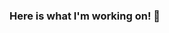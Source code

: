 ### Here is what I'm working on! 👋

<!--
**samuelcatalano/samuelcatalano** is a ✨ _special_ ✨ repository because its `README.md` (this file) appears on your GitHub profile.

Here are some ideas to get you started:

- 🔭 I’m currently working on ... xDesign
- 🌱 I’m currently learning ... more about Java Core, Quarkus.io and some Python
- 👯 I’m looking to collaborate on ... Java projects, Kotlin projects, Spring Boot and Quarkus.io
- 🤔 I’m looking for help with ... AWS, Google Cloud Platform and Kubernetes
- 💬 Ask me about ... Anything
- 📫 How to reach me: ... [LinkedIn](https://www.linkedin.com/in/samuelcatalano/)
- 😄 Pronouns: ... He/Him
- ⚡ Fun fact: ... I have Italian citizenship but I don't speak Italian :(
-->
